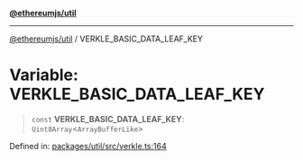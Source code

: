 [**@ethereumjs/util**](../README.md)

***

[@ethereumjs/util](../README.md) / VERKLE\_BASIC\_DATA\_LEAF\_KEY

# Variable: VERKLE\_BASIC\_DATA\_LEAF\_KEY

> `const` **VERKLE\_BASIC\_DATA\_LEAF\_KEY**: `Uint8Array`\<`ArrayBufferLike`\>

Defined in: [packages/util/src/verkle.ts:164](https://github.com/ethereumjs/ethereumjs-monorepo/blob/master/packages/util/src/verkle.ts#L164)
